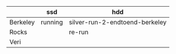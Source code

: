 |          | ssd     | hdd                            |
| -------- | ------- | ------------------------------ |
| Berkeley | running | silver-run-2-endtoend-berkeley |
| Rocks    |         | re-run                         |
| Veri     |         |                                |

